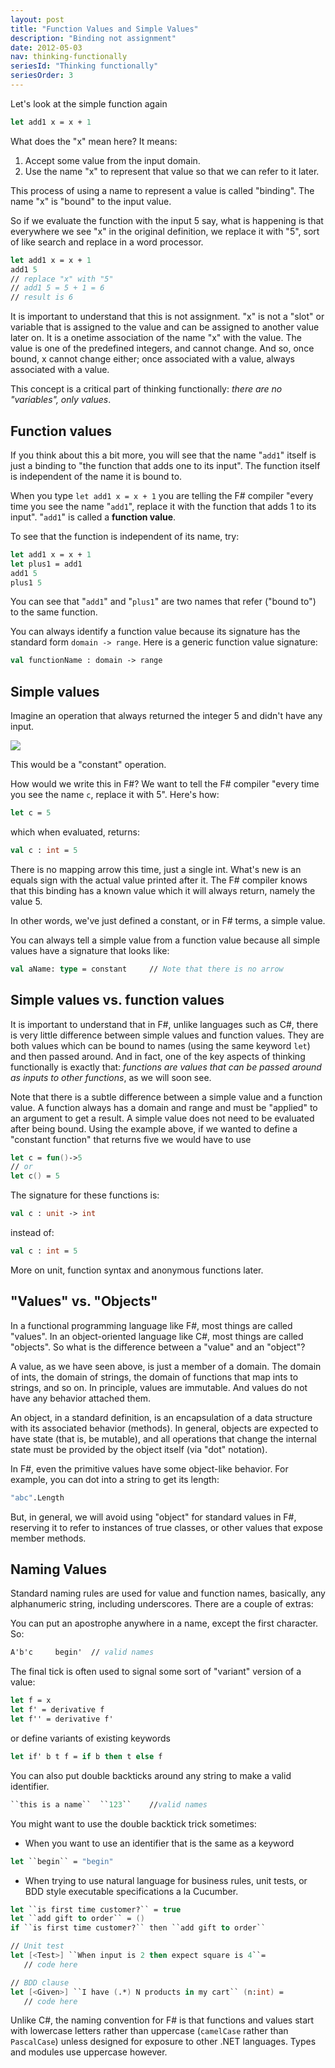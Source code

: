```yaml
---
layout: post
title: "Function Values and Simple Values"
description: "Binding not assignment"
date: 2012-05-03
nav: thinking-functionally
seriesId: "Thinking functionally"
seriesOrder: 3
---
```


Let's look at the simple function again

```fsharp
let add1 x = x + 1
```

What does the "x" mean here? It means:

1. Accept some value from the input domain.
2. Use the name "x" to represent that value so that we can refer to it later.

This process of using a name to represent a value is called "binding". The name "x" is "bound" to the input value.

So if we evaluate the function with the input 5 say, what is happening is that everywhere we see "x" in the original definition, we replace it with "5", sort of like search and replace in a word processor.

```fsharp
let add1 x = x + 1
add1 5
// replace "x" with "5"
// add1 5 = 5 + 1 = 6
// result is 6
```

It is important to understand that this is not assignment. "x" is not a "slot" or variable that is assigned to the value and can be assigned to another value later on. It is a onetime association of the name "x" with the value. The value is one of the predefined integers, and cannot change. And so, once bound, x cannot change either; once associated with a value, always associated with a value.

This concept is a critical part of thinking functionally: *there are no "variables", only values*.

## Function values

If you think about this a bit more, you will see that the name "`add1`" itself is just a binding to "the function that adds one to its input". The function itself is independent of the name it is bound to.

When you type `let add1 x = x + 1` you are telling the F# compiler "every time you see the name "`add1`", replace it with the function that adds 1 to its input". "`add1`" is called a **function value**.

To see that the function is independent of its name, try:

```fsharp
let add1 x = x + 1
let plus1 = add1
add1 5
plus1 5
```

You can see that "`add1`" and "`plus1`" are two names that refer ("bound to") to the same function.

You can always identify a function value because its signature has the standard form `domain -> range`. Here is a generic function value signature:

```fsharp
val functionName : domain -> range
```

## Simple values

Imagine an operation that always returned the integer 5 and didn't have any input.

![](./Functions_Const.png)

This would be a "constant" operation.

How would we write this in F#?  We want to tell the F# compiler "every time you see the name `c`, replace it with 5". Here's how:

```fsharp
let c = 5
```

which when evaluated, returns:

```fsharp
val c : int = 5
```

There is no mapping arrow this time, just a single int. What's new is an equals sign with the actual value printed after it. The F# compiler knows that this binding has a known value which it will always return, namely the value 5.

In other words, we've just defined a constant, or in F# terms, a simple value.

You can always tell a simple value from a function value because all simple values have a signature that looks like:

```fsharp
val aName: type = constant     // Note that there is no arrow
```

## Simple values vs. function values

It is important to understand that in F#, unlike languages such as C#, there is very little difference between simple values and function values. They are both values which can be bound to names (using the same keyword `let`) and then passed around. And in fact, one of the key aspects of thinking functionally is exactly that: *functions are values that can be passed around as inputs to other functions*, as we will soon see.

Note that there is a subtle difference between a simple value and a function value. A function always has a domain and range and must be "applied" to an argument to get a result. A simple value does not need to be evaluated after being bound. Using the example above, if we wanted to define a "constant function" that returns five we would have to use

```fsharp
let c = fun()->5
// or
let c() = 5
```

The signature for these functions is:

```fsharp
val c : unit -> int
```

instead of:

```fsharp
val c : int = 5
```

More on unit, function syntax and anonymous functions later.

## "Values" vs. "Objects"

In a functional programming language like F#, most things are called "values". In an object-oriented language like C#, most things are called "objects". So what is the difference between a "value" and an "object"?

A value, as we have seen above, is just a member of a domain. The domain of ints, the domain of strings, the domain of functions that map ints to strings, and so on. In principle, values are immutable. And values do not have any behavior attached them.

An object, in a standard definition, is an encapsulation of a data structure with its associated behavior (methods). In general, objects are expected to have state (that is, be mutable), and all operations that change the internal state must be provided by the object itself (via "dot" notation).

In F#, even the primitive values have some object-like behavior. For example, you can dot into a string to get its length:

```fsharp
"abc".Length
```

But, in general, we will avoid using "object" for standard values in F#, reserving it to refer to instances of true classes, or other values that expose member methods.

## Naming Values

Standard naming rules are used for value and function names, basically, any alphanumeric string, including underscores.  There are a couple of extras:

You can put an apostrophe anywhere in a name, except the first character. So:

```fsharp
A'b'c     begin'  // valid names
```

The final tick is often used to signal some sort of "variant" version of a value:

```fsharp
let f = x
let f' = derivative f
let f'' = derivative f'
```

or define variants of existing keywords

```fsharp
let if' b t f = if b then t else f
```

You can also put double backticks around any string to make a valid identifier.

```fsharp
``this is a name``  ``123``    //valid names
```

You might want to use the double backtick trick sometimes:

* When you want to  use an identifier that is the same as a keyword

```fsharp
let ``begin`` = "begin"
```

* When trying to use natural language for business rules, unit tests, or BDD style executable specifications a la Cucumber.

```fsharp
let ``is first time customer?`` = true
let ``add gift to order`` = ()
if ``is first time customer?`` then ``add gift to order``

// Unit test
let [<Test>] ``When input is 2 then expect square is 4``=
   // code here

// BDD clause
let [<Given>] ``I have (.*) N products in my cart`` (n:int) =
   // code here
```

Unlike C#, the naming convention for F# is that functions and values start with lowercase letters rather than uppercase (`camelCase` rather than `PascalCase`) unless designed for exposure to other .NET languages.  Types and modules use uppercase however.

